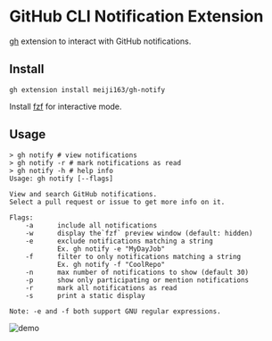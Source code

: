 # GitHub CLI Notification Extension

[gh](https://github.com/cli/cli) extension to interact with GitHub notifications.

## Install
```
gh extension install meiji163/gh-notify
```

Install [fzf](https://github.com/junegunn/fzf) for interactive mode.

## Usage
```
> gh notify # view notifications
> gh notify -r # mark notifications as read
> gh notify -h # help info
Usage: gh notify [--flags]

View and search GitHub notifications.
Select a pull request or issue to get more info on it.

Flags:
    -a      include all notifications
    -w      display the`fzf` preview window (default: hidden)
    -e      exclude notifications matching a string
            Ex. gh notify -e "MyDayJob"
    -f      filter to only notifications matching a string
            Ex. gh notify -f "CoolRepo"
    -n      max number of notifications to show (default 30)
    -p      show only participating or mention notifications
    -r      mark all notifications as read
    -s      print a static display

Note: -e and -f both support GNU regular expressions.
```

![demo](https://i.imgur.com/Lv308LC.gif)
